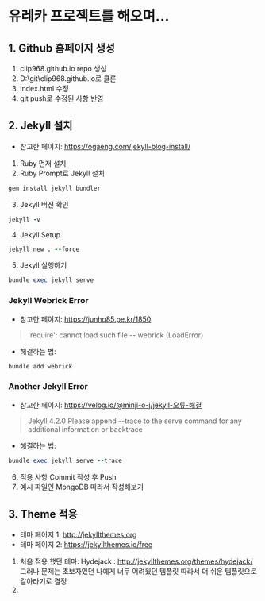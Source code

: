 # 유레카 프로젝트를 해오며...

## 1. Github 홈페이지 생성

  1. clip968.github.io repo 생성
  2. D:\git\clip968.github.io로 클론
  3. index.html 수정
  4. git push로 수정된 사항 반영

## 2. Jekyll 설치
  - 참고한 페이지: <https://ogaeng.com/jekyll-blog-install/>
  1. Ruby 먼저 설치
  2. Ruby Prompt로 Jekyll 설치
  ```ruby
  gem install jekyll bundler
  ```
  3. Jekyll 버전 확인
  ```ruby
  jekyll -v
  ```
  4. Jekyll Setup
  ```ruby
  jekyll new . --force
  ```
  5. Jekyll 실행하기
  ```ruby
  bundle exec jekyll serve
  ```
  ### Jekyll Webrick Error
  - 참고한 페이지: <https://junho85.pe.kr/1850>
  > 'require': cannot load such file -- webrick (LoadError)
  - 해결하는 법:
  ```ruby
  bundle add webrick
  ```
  ### Another Jekyll Error
  - 참고한 페이지: <https://velog.io/@minji-o-j/jekyll-오류-해결>
  > Jekyll 4.2.0 Please append --trace to the serve command 
  > for any additional information or backtrace
  - 해결하는 법:
  ```ruby
  bundle exec jekyll serve --trace
  ```
  6. 적용 사항 Commit 작성 후 Push
  7. 예시 파일인 MongoDB 따라서 작성해보기
## 3. Theme 적용
  - 테마 페이지 1: <http://jekyllthemes.org>
  - 테마 페이지 2: <https://jekyllthemes.io/free>

 1. 처음 적용 했던 테마:
        Hydejack : <http://jekyllthemes.org/themes/hydejack/>
    그러나 문제는 초보자였던 나에게 너무 어려웠던 템플릿
    따라서 더 쉬운 템플릿으로 갈아타기로 결정
 2. 
